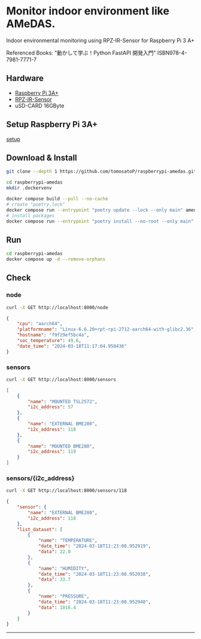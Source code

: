 # Monitor indoor environment like AMeDAS.

Indoor environmental monitoring using RPZ-IR-Sensor for Raspberry Pi 3 A+

Referenced Books: "動かして学ぶ！Python FastAPI 開発入門" ISBN978-4-7981-7771-7

## Hardware

* [Raspberry Pi 3A+](https://www.raspberrypi.com/products/raspberry-pi-3-model-a-plus/)
* [RPZ-IR-Sensor](https://www.indoorcorgielec.com/products/rpz-ir-sensor/)
* uSD-CARD 16GByte

## Setup Raspberry Pi 3A+

[setup](RASPI3APLUS.md)

## Download & Install

~~~sh
git clone --depth 1 https://github.com/tomosatoP/raspberrypi-amedas.git

cd raspberrypi-amedas
mkdir .dockervenv

docker compose build --pull --no-cache
# create "poetry.lock"
docker compose run --entrypoint "poetry update --lock --only main" amedas
# install packages
docker compose run --entrypoint "poetry install --no-root --only main" amedas
~~~

## Run

~~~sh
cd raspberrypi-amedas
docker compose up -d --remove-orphans
~~~

## Check
### node
~~~sh
curl -X GET http://localhost:8000/node
~~~
~~~json
{
    "cpu": "aarch64",
    "platformname": "Linux-6.6.20+rpt-rpi-2712-aarch64-with-glibc2.36",
    "hostname": "f9f29ef5bc4a",
    "soc_temperature": 49.6,
    "date_time": "2024-03-18T11:17:04.958436"
}
~~~

### sensors

~~~sh
curl -X GET http://localhost:8000/sensors
~~~
~~~json
[
    {
        "name": "MOUNTED TSL2572",
        "i2c_address": 57
    },
    {
        "name": "EXTERNAL BME280",
        "i2c_address": 118
    },
    {
        "name": "MOUNTED BME280",
        "i2c_address": 119
    }
]
~~~

### sensors/{i2c_address}

~~~sh
curl -X GET http://localhost:8000/sensors/118
~~~
~~~json
{
    "sensor": {
        "name": "EXTERNAL BME280",
        "i2c_address": 118
    },
    "list_dataset": [
        {
            "name": "TEMPERATURE",
            "date_time": "2024-03-18T11:23:08.952919",
            "data": 22.0
        },
        {
            "name": "HUMIDITY",
            "date_time": "2024-03-18T11:23:08.952938",
            "data": 33.7
        },
        {
            "name": "PRESSURE",
            "date_time": "2024-03-18T11:23:08.952940",
            "data": 1016.4
        }
    ]
}
~~~
---
